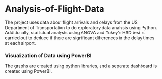 # Analysis-of-Flight-Data
The project uses data about flight arrivals and delays from the US Department of Transportation to do exploratory data analysis using Python. Additionally, statistical analysis using ANOVA and Tukey's HSD test is carried out to deduce if there are significant differences in the delay times at each airport.


### Visualization of Data using PowerBI

The graphs are created using python libraries, and a seperate dashboard is created using PowerBI.

